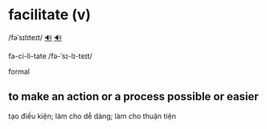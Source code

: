# facilitate (v)

/fəˈsɪlɪteɪt/ [🔊](https://www.oxfordlearnersdictionaries.com/media/english/uk_pron/f/fac/facil/facilitate__gb_1.mp3) [🔊](https://www.oxfordlearnersdictionaries.com/media/english/us_pron/f/fac/facil/facilitate__us_1.mp3)

fa-ci-li-tate /fə-ˈsɪ-lɪ-teɪt/

formal

## to make an action or a process possible or easier

tạo điều kiện; làm cho dễ dàng; làm cho thuận tiện